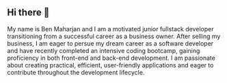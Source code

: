 ## Hi there 👋

My name is Ben Maharjan and I am a motivated junior fullstack developer transitioning
from a successful career as a business owner. After selling
my business, I am eager to persue my dream career as a 
software developer and have recently completed an
intensive coding bootcamp, gaining proficiency in both
front-end and back-end development. I am passionate
about creating practical, efficient, user-friendly
applications and eager to contribute throughout the
development lifecycle.


<!--
**BenMaharjan/BenMaharjan** is a ✨ _special_ ✨ repository because its `README.md` (this file) appears on your GitHub profile.

Here are some ideas to get you started:

- 🔭 I’m currently working on ...
- 🌱 I’m currently learning ...
- 👯 I’m looking to collaborate on ...
- 🤔 I’m looking for help with ...
- 💬 Ask me about ...
- 📫 How to reach me: ...
- 😄 Pronouns: ...
- ⚡ Fun fact: ...
-->
